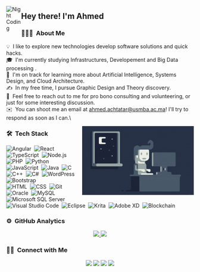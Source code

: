 
<img alt="Night Coding" src="./assets/Hand%20Wave.gif" width='40' align="left"/><h2>Hey there! I'm Ahmed</h2>

<!-- ## 👋 &nbsp;Hey there! I'm Aditya -->

### 👨🏻‍💻 &nbsp;About Me

💡 &nbsp;I like to explore new technologies develop software solutions and quick hacks.\
🎓 &nbsp;I'm currently studying Infrastructures, Developement and Big Data processing .\
🌱 &nbsp;I'm on track for learning more about Artificial Intelligence, Systems Design, and Cloud Architecture.\
✍️ &nbsp;In my free time, I pursue Graphic Design and Theory discovery.\
💬 &nbsp;Feel free to reach out to me for pro bono consulting and volunteering, or just for some interesting discussion.\
✉️ &nbsp;You can shoot me an email at ahmed.achtatar@usmba.ac.ma! I'll try to respond as soon as I can.\

<img alt="Night Coding" src="https://raw.githubusercontent.com/AVS1508/AVS1508/master/assets/Night-Coding.gif" align="right"/>

### 🛠 &nbsp;Tech Stack

![Angular](https://img.shields.io/badge/-Angular-05122A?style=flat&logo=angular)&nbsp;
![React](https://img.shields.io/badge/-React-05122A?style=flat&logo=react)&nbsp;
![TypeScript](https://img.shields.io/badge/-TypeScript-05122A?style=flat&logo=TypeScript)&nbsp;
![Node.js](https://img.shields.io/badge/-Node.js-05122A?style=flat&logo=node.js)&nbsp;
![PHP](https://img.shields.io/badge/-PHP-05122A?style=flat&logo=PHP)&nbsp;
![Python](https://img.shields.io/badge/-Python-05122A?style=flat&logo=python)\
![JavaScript](https://img.shields.io/badge/-JavaScript-05122A?style=flat&logo=javascript)&nbsp;
![Java](https://img.shields.io/badge/-Java-05122A?style=flat&logo=Java&logoColor=FFA518)&nbsp;
![C](https://img.shields.io/badge/-C-05122A?style=flat&logo=C&logoColor=A8B9CC)&nbsp;
![C++](https://img.shields.io/badge/-C++-05122A?style=flat&logo=C%2B%2B&logoColor=00599C)&nbsp;
![C#](https://img.shields.io/badge/-C%20Sharp-05122A?style=flat&logo=C%20Sharp&logoColor=00599C)&nbsp;
![WordPress](https://img.shields.io/badge/-WordPress-05122A?style=flat&logo=WordPress&logoColor=00599C)&nbsp;
![Bootstrap](https://img.shields.io/badge/-Bootstrap-05122A?style=flat&logo=bootstrap&logoColor=563D7C)\
![HTML](https://img.shields.io/badge/-HTML-05122A?style=flat&logo=HTML5)&nbsp;
![CSS](https://img.shields.io/badge/-CSS-05122A?style=flat&logo=CSS3&logoColor=1572B6)&nbsp;
![Git](https://img.shields.io/badge/-Git-05122A?style=flat&logo=git)&nbsp;
![Oracle](https://img.shields.io/badge/-Oracle-05122A?style=flat&logo=Oracle)&nbsp;
![MySQL](https://img.shields.io/badge/-MySQL-05122A?style=flat&logo=MySQL)&nbsp;
![Microsoft SQL Server](https://img.shields.io/badge/-Microsoft%20SQL%20Server-05122A?style=flat&logo=Microsoft%20SQL%20Server)\
![Visual Studio Code](https://img.shields.io/badge/-Visual%20Studio%20Code-05122A?style=flat&logo=visual-studio-code&logoColor=007ACC)&nbsp;
![Eclipse](https://img.shields.io/badge/-Eclipse-05122A?style=flat&logo=eclipse-ide&logoColor=2C2255)&nbsp;
![Krita](https://img.shields.io/badge/-Krita-05122A?style=flat&logo=Krita)&nbsp;
![Adobe XD](https://img.shields.io/badge/-Adobe%20XD-05122A?style=flat&logo=Adobe%20XD)&nbsp;
![Blockchain](https://img.shields.io/badge/-Blockchain-05122A?style=flat&logo=Blockchain.com)

### ⚙️ &nbsp;GitHub Analytics

<p align="center">
<a href="https://github.com/AVS1508">
  <img height="180em" src="https://github-readme-stats-eight-theta.vercel.app/api?username=Ahmed-Achtatar&show_icons=true&theme=algolia&include_all_commits=true&count_private=true"/>
  <img height="180em" src="https://github-readme-stats-eight-theta.vercel.app/api/top-langs/?username=Ahmed-Achtatar&layout=compact&langs_count=8&theme=algolia"/>
</a>
</p>

### 🤝🏻 &nbsp;Connect with Me

<p align="center">
<a href="https://madot.ma"><img src="https://img.shields.io/badge/-madot.ma-3423A6?style=flat&logo=Google-Chrome&logoColor=white"/></a>
<a href="https://www.linkedin.com/in/ahmed-achtatar"><img src="https://img.shields.io/badge/-Ahmed%20Achtatar-0077B5?style=flat&logo=Linkedin&logoColor=white"/></a>
<a href="mailto:ahmed.achtatar@usmba.ac.ma"><img src="https://img.shields.io/badge/-ahmed.achtatar@usmba.ac.ma-D14836?style=flat&logo=Gmail&logoColor=white"/></a>
<a href="https://discord.gg/B38kkZkYjF"><img src="https://img.shields.io/badge/-https://discord.gg/B38kkZkYjF-5865F2?style=flat&logo=Discord&logoColor=white"/></a>
</p>

